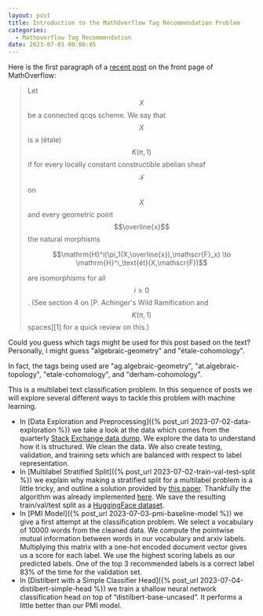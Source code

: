 ```yaml
---
layout: post
title: Introduction to the MathOverflow Tag Recommendation Problem
categories: 
  - Mathoverflow Tag Recommendation
date: 2023-07-01 00:00:05
---
```


Here is the first paragraph of a [recent post](https://mathoverflow.net/q/450133/1106) on the front page of MathOverflow:

>Let $$X$$ be a connected qcqs scheme. We say that $$X$$ is a (étale) $$K(\pi,1)$$ if for every locally constant constructible abelian sheaf $$\mathscr{F}$$ on $$X$$ and every geometric point $$\overline{x}$$ the natural morphisms
>
>$$\mathrm{H}^i(\pi_1(X,\overline{x}),\mathscr{F}_x) \to \mathrm{H}^i_\text{ét}(X,\mathscr{F})$$
>
>are isomorphisms for all $$i\geq 0$$. (See section 4 on \[P. Achinger's Wild Ramification and $$K(\pi,1)$$ spaces\]\[1\] for a quick review on this.)

Could you guess which tags might be used for this post based on the text?  Personally, I might guess "algebraic-geometry" and "étale-cohomology".

In fact, the tags being used are "ag.algebraic-geometry", "at.algebraic-topology", "etale-cohomology", and "derham-cohomology".

This is a multilabel text classification problem.  In this sequence of posts we will explore several different ways to tackle this problem with machine learning.

- In [Data Exploration and Preprocessing]({% post_url 2023-07-02-data-exploration %})
 we take a look at the data which comes from the quarterly [Stack Exchange data dump](https://archive.org/details/stackexchange).  We explore the data to understand how it is structured. We clean the data. We also create testing, validation, and training sets which are balanced with respect to label representation.
- In [Multilabel Stratified Split]({% post_url 2023-07-02-train-val-test-split %}) we explain why making a stratified split for a multilabel problem is a little tricky, and outline a solution provided by [this paper](https://link.springer.com/chapter/10.1007/978-3-642-23808-6_10).  Thankfully the algorithm was already implemented [here](https://github.com/trent-b/iterative-stratification).  We save the resulting train/val/test split as a [HuggingFace dataset](https://huggingface.co/datasets/stevengubkin/mathoverflow_text_arxiv_labels).
- In [PMI Model]({% post_url 2023-07-03-pmi-baseline-model %}) we give a first attempt at the classification problem.  We select a vocabulary of 10000 words from the cleaned data. We compute the pointwise mutual information between words in our vocabulary and arxiv labels.  Multiplying this matrix with a one-hot encoded document vector gives us a score for each label.  We use the highest scoring labels as our predicted labels.  One of the top 3 recommended labels is a correct label 83% of the time for the validation set.
- In [Distilbert with a Simple Classifier Head]({% post_url 2023-07-04-distilbert-simple-head %}) we train a shallow neural network classification head on top of “distilbert-base-uncased”.  It performs a little better than our PMI model. 

